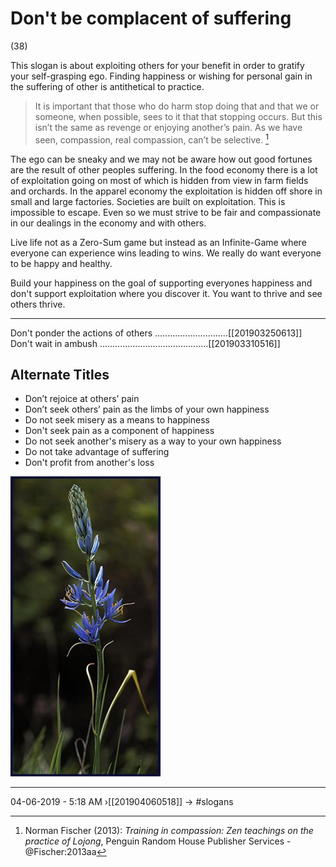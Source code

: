# Don't be complacent of suffering
(38)

This slogan is about exploiting others for your benefit in order to gratify your self-grasping ego. Finding happiness or wishing for personal gain in the suffering of other is antithetical to practice. 

> It is important that those who do harm stop doing that and that we or someone, when possible, sees to it that that stopping occurs. But this isn’t the same as revenge or enjoying another’s pain. As we have seen, compassion, real compassion, can’t be selective. [^@Fischer:2013aa]

The ego can be sneaky and we may not be aware how out good fortunes are the result of other peoples suffering. In the food economy there is a lot of exploitation going on most of which is hidden from view in farm fields and orchards. In the apparel economy the exploitation is hidden off shore in small and large factories. Societies are built on exploitation. This is impossible to escape. Even so we must strive to be fair and compassionate in our dealings in the economy and with others. 

Live life not as a Zero-Sum game but instead as an Infinite-Game where everyone can experience wins leading to wins. We really do want everyone to be happy and healthy. 

Build your happiness on the goal of supporting everyones happiness and don't support exploitation where you discover it. You want to thrive and see others thrive.

[^@Fischer:2013aa]: Norman Fischer (2013): _Training in compassion: Zen teachings on the practice of Lojong_, Penguin Random House Publisher Services - @Fischer:2013aa

----------------------------------------------------------------

Don't ponder the actions of others .............................[[201903250613]]
Don't wait in ambush ...........................................[[201903310516]]

## Alternate Titles
- Don’t rejoice at others’ pain
- Don’t seek others’ pain as the limbs of your own happiness
- Do not seek misery as a means to happiness
- Don't seek pain as a component of happiness
- Do not seek another's misery as a way to your own happiness
- Do not take advantage of suffering
- Don't profit from another's loss


![](media/404_camas_1078.jpg)

----
04-06-2019 - 5:18 AM
›[[201904060518]]
→ #slogans




<div style="page-break-after: always;"></div>
